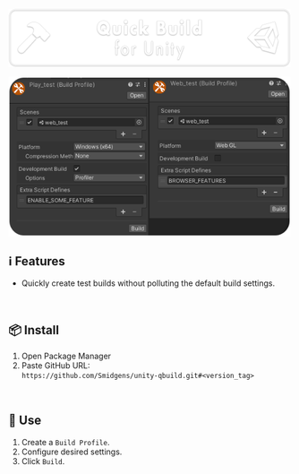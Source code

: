 ![](/.github/banner.png?raw=true "")

<p align="center">
 <img src="/.github/gallery.png" align="center"/>
</p>

## ℹ️ Features

* Quickly create test builds without polluting the default build settings.

<br/>

## 📦 Install

1. Open Package Manager
2. Paste GitHub URL:\
`https://github.com/Smidgens/unity-qbuild.git#<version_tag>`


<br/>

## 🚀 Use

1. Create a `Build Profile`.
2. Configure desired settings.
3. Click `Build`.
